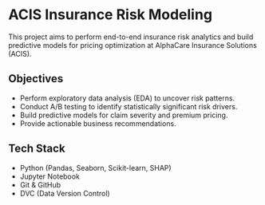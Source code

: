 # ACIS Insurance Risk Modeling

This project aims to perform end-to-end insurance risk analytics and build predictive models for pricing optimization at AlphaCare Insurance Solutions (ACIS).

## Objectives

- Perform exploratory data analysis (EDA) to uncover risk patterns.
- Conduct A/B testing to identify statistically significant risk drivers.
- Build predictive models for claim severity and premium pricing.
- Provide actionable business recommendations.

## Tech Stack

- Python (Pandas, Seaborn, Scikit-learn, SHAP)
- Jupyter Notebook
- Git & GitHub
- DVC (Data Version Control)
